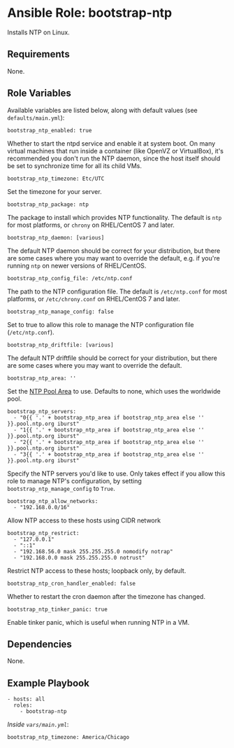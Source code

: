 # Ansible Role: bootstrap-ntp

Installs NTP on Linux.

## Requirements

None.

## Role Variables

Available variables are listed below, along with default values (see `defaults/main.yml`):

    bootstrap_ntp_enabled: true

Whether to start the ntpd service and enable it at system boot. On many virtual machines that run inside a container (like OpenVZ or VirtualBox), it's recommended you don't run the NTP daemon, since the host itself should be set to synchronize time for all its child VMs.

    bootstrap_ntp_timezone: Etc/UTC

Set the timezone for your server.

    bootstrap_ntp_package: ntp

The package to install which provides NTP functionality. The default is `ntp` for most platforms, or `chrony` on RHEL/CentOS 7 and later.

    bootstrap_ntp_daemon: [various]

The default NTP daemon should be correct for your distribution, but there are some cases where you may want to override the default, e.g. if you're running `ntp` on newer versions of RHEL/CentOS.

    bootstrap_ntp_config_file: /etc/ntp.conf

The path to the NTP configuration file. The default is `/etc/ntp.conf` for most platforms, or `/etc/chrony.conf` on RHEL/CentOS 7 and later.

    bootstrap_ntp_manage_config: false

Set to true to allow this role to manage the NTP configuration file (`/etc/ntp.conf`).

    bootstrap_ntp_driftfile: [various]

The default NTP driftfile should be correct for your distribution, but there are some cases where you may want to override the default.

    bootstrap_ntp_area: ''

Set the [NTP Pool Area](http://support.ntp.org/bin/view/Servers/NTPPoolServers) to use. Defaults to none, which uses the worldwide pool.

    bootstrap_ntp_servers:
      - "0{{ '.' + bootstrap_ntp_area if bootstrap_ntp_area else '' }}.pool.ntp.org iburst"
      - "1{{ '.' + bootstrap_ntp_area if bootstrap_ntp_area else '' }}.pool.ntp.org iburst"
      - "2{{ '.' + bootstrap_ntp_area if bootstrap_ntp_area else '' }}.pool.ntp.org iburst"
      - "3{{ '.' + bootstrap_ntp_area if bootstrap_ntp_area else '' }}.pool.ntp.org iburst"

Specify the NTP servers you'd like to use. Only takes effect if you allow this role to manage NTP's configuration, by setting `bootstrap_ntp_manage_config` to `True`.

    bootstrap_ntp_allow_networks:
      - "192.168.0.0/16"

Allow NTP access to these hosts using CIDR network

    bootstrap_ntp_restrict:
      - "127.0.0.1"
      - "::1"
      - "192.168.56.0 mask 255.255.255.0 nomodify notrap"
      - "192.168.0.0 mask 255.255.255.0 notrust"

Restrict NTP access to these hosts; loopback only, by default.

    bootstrap_ntp_cron_handler_enabled: false

Whether to restart the cron daemon after the timezone has changed.

    bootstrap_ntp_tinker_panic: true

Enable tinker panic, which is useful when running NTP in a VM.

## Dependencies

None.

## Example Playbook

    - hosts: all
      roles:
        - bootstrap-ntp

*Inside `vars/main.yml`*:

    bootstrap_ntp_timezone: America/Chicago
